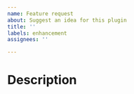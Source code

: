 ```yaml
---
name: Feature request
about: Suggest an idea for this plugin
title: ''
labels: enhancement
assignees: ''

---
```


# Description

<!-- Describe the feature you are requesting -->
